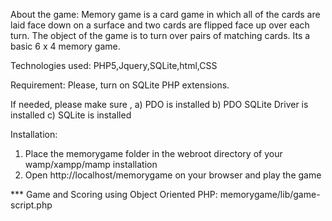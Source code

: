 About the game:
Memory game is a card game in which all of the cards are laid face down on a surface and two cards are flipped face up over each turn. The object of the game is to turn over pairs of matching cards. Its a basic 6 x 4 memory game.

Technologies used:
PHP5,Jquery,SQLite,html,CSS

Requirement:
Please, turn on SQLite PHP extensions. 

If needed, please make sure , 
   a) PDO is installed 
   b) PDO SQLite Driver is installed 
   c) SQLite is installed

Installation:
1. Place the memorygame folder in the webroot directory of your wamp/xampp/mamp installation
2. Open http://localhost/memorygame on your browser and play the game


*** Game and Scoring using Object Oriented PHP:
          memorygame/lib/game-script.php



